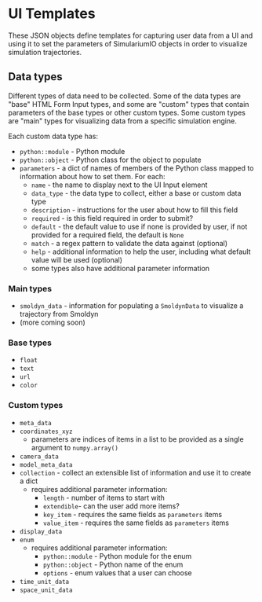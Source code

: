 # UI Templates
These JSON objects define templates for capturing user data from a UI and using it to set the parameters of SimulariumIO objects in order to visualize simulation trajectories.


## Data types
Different types of data need to be collected. Some of the data types are "base" HTML Form Input types, and some are "custom" types that contain parameters of the base types or other custom types. Some custom types are "main" types for visualizing data from a specific simulation engine.

Each custom data type has:
* `python::module` - Python module
* `python::object` - Python class for the object to populate
* `parameters` - a dict of names of members of the Python class mapped to information about how to set them. For each:
  * `name` - the name to display next to the UI Input element
  * `data_type` - the data type to collect, either a base or custom data type
  * `description` - instructions for the user about how to fill this field
  * `required` - is this field required in order to submit?
  * `default` - the default value to use if none is provided by user, if not provided for a required field, the default is `None`
  * `match` - a regex pattern to validate the data against (optional)
  * `help` - additional information to help the user, including what default value will be used (optional)
  * some types also have additional parameter information

### Main types
* `smoldyn_data` - information for populating a `SmoldynData` to visualize a trajectory from Smoldyn
* (more coming soon)

### Base types

* `float`
* `text`
* `url`
* `color`

### Custom types

* `meta_data`
* `coordinates_xyz`
  * parameters are indices of items in a list to be provided as a single argument to `numpy.array()`
* `camera_data`
* `model_meta_data`
* `collection` - collect an extensible list of information and use it to create a dict
  * requires additional parameter information:
    * `length` - number of items to start with
    * `extendible`- can the user add more items?
    * `key_item` - requires the same fields as `parameters` items
    * `value_item` - requires the same fields as `parameters` items
* `display_data`
* `enum`
  * requires additional parameter information:
    * `python::module` - Python module for the enum
    * `python::object` - Python name of the enum
    * `options` - enum values that a user can choose
* `time_unit_data`
* `space_unit_data`
